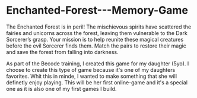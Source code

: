 # Enchanted-Forest---Memory-Game
The Enchanted Forest is in peril! The mischievous spirits have scattered the fairies and unicorns across the forest, leaving them vulnerable to the Dark Sorcerer’s grasp. Your mission is to help reunite these magical creatures before the evil Sorcerer finds them. Match the pairs to restore their magic and save the forest from falling into darkness.

As part of the Becode training, I created this game for my daughter (5yo). I choose to create this type of game because it's one of my daughters favorites. 
Whit this in minde, I wanted to make something that she will definetly enjoy playing.
This will be her first online-game and it's a special one as it is also one of my first games I build.

